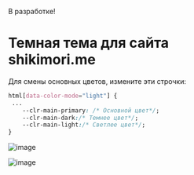 В разработке!
# Темная тема для сайта shikimori.me

Для смены основных цветов, измените эти строчки:

```css 
html[data-color-mode="light"] {
 ...
    --clr-main-primary: /* Основной цвет*/;
    --clr-main-dark:/* Темнее цвет*/;
    --clr-main-light:/* Светлее цвет*/;
}
```
![image](https://user-images.githubusercontent.com/75681154/242290217-e907fe22-af0f-4f14-9453-b614f7984bf9.png)

![image](https://user-images.githubusercontent.com/75681154/242290341-18a829e9-9ac5-4683-99e3-520c5c67ea82.png)
